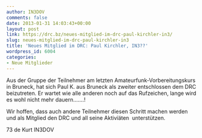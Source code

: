 ```yaml
---
author: IN3DOV
comments: false
date: 2013-01-31 14:03:43+00:00
layout: post
link: https://drc.bz/neues-mitglied-im-drc-paul-kirchler-in3/
slug: neues-mitglied-im-drc-paul-kirchler-in3
title: 'Neues Mitglied im DRC: Paul Kirchler, IN3??'
wordpress_id: 6004
categories:
- Neue Mitglieder
---
```


Aus der Gruppe der Teilnehmer am letzten Amateurfunk-Vorbereitungskurs in Bruneck, hat sich Paul K. aus Bruneck als zweiter entschlossen dem DRC beizutreten. Er wartet wie alle anderen noch auf das Rufzeichen, lange wird es wohl nicht mehr dauern.......!

Wir hoffen, dass auch andere Teilnehmer diesen Schritt machen werden und als Mitglied den DRC und all seine Aktiviäten  unterstützen.

73 de Kurt IN3DOV
